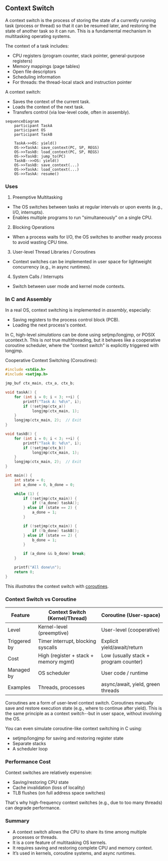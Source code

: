 
## Context Switch

A context switch is the process of storing the state of a currently running task (process or thread)
so that it can be resumed later, and restoring the state of another task so it can run. This is a
fundamental mechanism in multitasking operating systems.

The context of a task includes:
- CPU registers (program counter, stack pointer, general-purpose registers)
- Memory mappings (page tables)
- Open file descriptors
- Scheduling information
- For threads: the thread-local stack and instruction pointer

A context switch:
- Saves the context of the current task.
- Loads the context of the next task.
- Transfers control (via low-level code, often in assembly).


```mermaid
sequenceDiagram
    participant TaskA
    participant OS
    participant TaskB

    TaskA->>OS: yield()
    OS->>TaskA: save_context(PC, SP, REGS)
    OS->>TaskB: load_context(PC, SP, REGS)
    OS->>TaskB: jump_to(PC)
    TaskB-->>OS: yield()
    OS->>TaskB: save_context(...)
    OS->>TaskA: load_context(...)
    OS->>TaskA: resume()
```

### Uses

1. Preemptive Multitasking
- The OS switches between tasks at regular intervals or upon events
  (e.g., I/O, interrupts).
- Enables multiple programs to run "simultaneously" on a single CPU.

2. Blocking Operations
- When a process waits for I/O, the OS switches to another ready process
  to avoid wasting CPU time.

3. User-level Thread Libraries / Coroutines
- Context switches can be implemented in user space for lightweight
  concurrency (e.g., in async runtimes).

4. System Calls / Interrupts
- Switch between user mode and kernel mode contexts.


### In C and Assembly

In a real OS, context switching is implemented in *assembly*, especially:
- Saving registers to the process control block (PCB).
- Loading the next process's context.

In C, high-level *simulations* can be done using setjmp/longjmp, or POSIX ucontext.h.
This is *not* true multithreading, but it behaves like a cooperative coroutine scheduler,
where the "context switch" is explicitly triggered with longjmp.

Cooperative Context Switching (Coroutines):

```c
#include <stdio.h>
#include <setjmp.h>

jmp_buf ctx_main, ctx_a, ctx_b;

void taskA() {
    for (int i = 0; i < 3; ++i) {
        printf("Task A: %d\n", i);
        if (!setjmp(ctx_a))
            longjmp(ctx_main, 1);
    }
    longjmp(ctx_main, 2);  // Exit
}

void taskB() {
    for (int i = 0; i < 3; ++i) {
        printf("Task B: %d\n", i);
        if (!setjmp(ctx_b))
            longjmp(ctx_main, 1);
    }
    longjmp(ctx_main, 2);  // Exit
}

int main() {
    int state = 0;
    int a_done = 0, b_done = 0;

    while (1) {
        if (!setjmp(ctx_main)) {
            if (!a_done) taskA();
        } else if (state == 2) {
            a_done = 1;
        }

        if (!setjmp(ctx_main)) {
            if (!b_done) taskB();
        } else if (state == 2) {
            b_done = 1;
        }

        if (a_done && b_done) break;
    }

    printf("All done\n");
    return 0;
}
```

This *illustrates* the context switch with [coroutines](./../coroutine/).

### Context Switch vs Coroutine

| Feature       | Context Switch (Kernel/Thread)       | Coroutine (User-space)                |
|---------------|--------------------------------------|---------------------------------------|
| Level         | Kernel-level (preemptive)            | User-level (cooperative)              |
| Triggered by  | Timer interrupt, blocking syscalls   | Explicit yield/await/return           |
| Cost          | High (register + stack + memory mgmt)| Low (usually stack + program counter) |
| Managed by    | OS scheduler                         | User code / runtime                   |
| Examples      | Threads, processes                   | async/await, yield, green threads     |

Coroutines are a form of user-level context switch. Coroutines manually save and restore execution
state (e.g., where to continue after yield). This is the same principle as a context switch--but
in user space, without involving the OS.

You can even simulate coroutine-like context switching in C using:
- setjmp/longjmp for saving and restoring register state
- Separate stacks
- A scheduler loop


### Performance Cost

Context switches are relatively expensive:
- Saving/restoring CPU state
- Cache invalidation (loss of locality)
- TLB flushes (on full address space switches)

That's why high-frequency context switches (e.g., due to too many threads)
can degrade performance.


### Summary

- A context switch allows the CPU to share its time among multiple processes or threads.
- It is a core feature of multitasking OS kernels.
- It requires saving and restoring complete CPU and memory context.
- It’s used in kernels, coroutine systems, and async runtimes.

